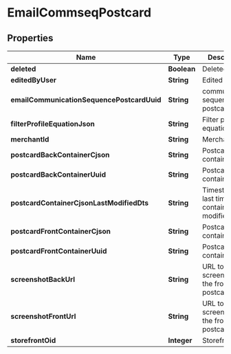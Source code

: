

# EmailCommseqPostcard


## Properties

| Name | Type | Description | Notes |
|------------ | ------------- | ------------- | -------------|
|**deleted** | **Boolean** | Deleted |  [optional] |
|**editedByUser** | **String** | Edited by user |  [optional] |
|**emailCommunicationSequencePostcardUuid** | **String** | communication sequence postcard uuid |  [optional] |
|**filterProfileEquationJson** | **String** | Filter profile equation json |  [optional] |
|**merchantId** | **String** | Merchant ID |  [optional] |
|**postcardBackContainerCjson** | **String** | Postcard back container cjson |  [optional] |
|**postcardBackContainerUuid** | **String** | Postcard back container uuid |  [optional] |
|**postcardContainerCjsonLastModifiedDts** | **String** | Timestamp the last time the container was modified. |  [optional] |
|**postcardFrontContainerCjson** | **String** | Postcard front container cjson |  [optional] |
|**postcardFrontContainerUuid** | **String** | Postcard front container uuid |  [optional] |
|**screenshotBackUrl** | **String** | URL to screenshot of the front of the postcard |  [optional] |
|**screenshotFrontUrl** | **String** | URL to screenshot of the front of the postcard |  [optional] |
|**storefrontOid** | **Integer** | Storefront oid |  [optional] |



